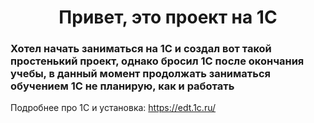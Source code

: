 <h1 align="center">Привет, это проект на 1С</h1>
<h3 align="left">Хотел начать заниматься на 1С и создал вот такой простенький проект, однако бросил 1С после окончания учебы, в данный момент продолжать заниматься обучением 1С не планирую, как и работать</h3>

Подробнее про 1С и установка: https://edt.1c.ru/

